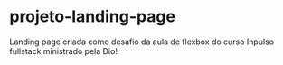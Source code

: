 # projeto-landing-page

Landing page criada como desafio da aula de flexbox do curso Inpulso fullstack ministrado pela Dio!
